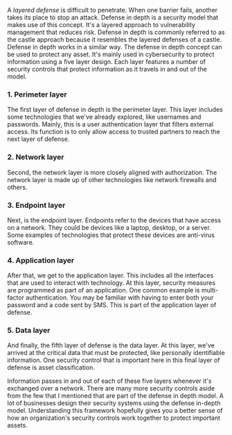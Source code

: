 A *layered defense* is difficult to penetrate. When one barrier fails, another takes its place to stop an attack. Defense in depth is a security model that makes use of this concept. It's a layered approach to vulnerability management that reduces risk. Defense in depth is commonly referred to as the castle approach because it resembles the layered defenses of a castle.
Defense in depth works in a similar way. The defense in depth concept can be used to protect any asset. It's mainly used in cybersecurity to protect information using a five layer design. Each layer features a number of security controls that protect information as it travels in and out of the model.

### 1. Perimeter layer
The first layer of defense in depth is the perimeter layer. This layer includes some technologies that we've already explored, like usernames and passwords. Mainly, this is a user authentication layer that filters external access. Its function is to only allow access to trusted partners to reach the next layer of defense.

### 2. Network layer
Second, the network layer is more closely aligned with authorization. The network layer is made up of other technologies like network firewalls and others.

### 3. Endpoint layer
Next, is the endpoint layer. Endpoints refer to the devices that have access on a network. They could be devices like a laptop, desktop, or a server. Some examples of technologies that protect these devices are anti-virus software.

### 4. Application layer
After that, we get to the application layer. This includes all the interfaces that are used to interact with technology. At this layer, security measures are programmed as part of an application. One common example is multi-factor authentication. You may be familiar with having to enter both your password and a code sent by SMS. This is part of the application layer of defense.

### 5. Data layer
And finally, the fifth layer of defense is the data layer. At this layer, we've arrived at the critical data that must be protected, like personally identifiable information. One security control that is important here in this final layer of defense is asset classification.

Information passes in and out of each of these five layers whenever it's exchanged over a network. There are many more security controls aside from the few that I mentioned that are part of the defense in depth model. A lot of businesses design their security systems using the defense in-depth model. Understanding this framework hopefully gives you a better sense of how an organization's security controls work together to protect important assets.